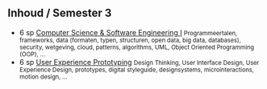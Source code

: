 Inhoud **/ Semester 3**
----------------

- 6 sp [Computer Science & Software Engineering I](https://bamaflexweb.arteveldehs.be/BMFUIDetailxOLOD.aspx?a=97876&b=5&c=1) 
  <small>Programmeertalen, frameworks, data (formaten, typen, structuren, open data, big data, databases), security, wetgeving, cloud, patterns, algorithms, UML, Object Oriented Programming (OOP), …</small>
- 6 sp [User Experience Prototyping](https://bamaflexweb.arteveldehs.be/BMFUIDetailxOLOD.aspx?a=103022&b=5&c=1) 
  <small>Design Thinking, User Interface Design, User Experience Design, prototypes, digital styleguide, designsystems, microinteractions, motion design, …</small>